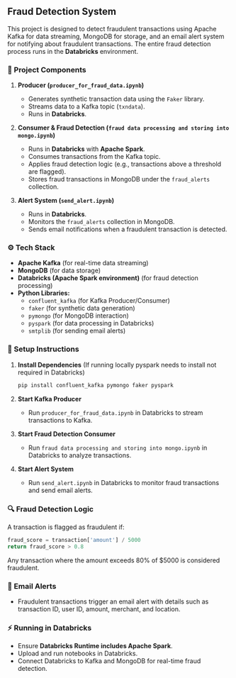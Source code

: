 ## Fraud Detection System

This project is designed to detect fraudulent transactions using Apache Kafka for data streaming, MongoDB for storage, and an email alert system for notifying about fraudulent transactions. The entire fraud detection process runs in the **Databricks** environment.

### 📌 Project Components

1. **Producer (`producer_for_fraud_data.ipynb`)**  
   - Generates synthetic transaction data using the `Faker` library.  
   - Streams data to a Kafka topic (`txndata`).  
   - Runs in **Databricks**.  

2. **Consumer & Fraud Detection (`fraud data processing and storing into mongo.ipynb`)**  
   - Runs in **Databricks** with **Apache Spark**.
   - Consumes transactions from the Kafka topic.  
   - Applies fraud detection logic (e.g., transactions above a threshold are flagged).  
   - Stores fraud transactions in MongoDB under the `fraud_alerts` collection.  

3. **Alert System (`send_alert.ipynb`)**  
   - Runs in **Databricks**.  
   - Monitors the `fraud_alerts` collection in MongoDB.  
   - Sends email notifications when a fraudulent transaction is detected.  

### ⚙️ Tech Stack

- **Apache Kafka** (for real-time data streaming)  
- **MongoDB** (for data storage)  
- **Databricks (Apache Spark environment)** (for fraud detection processing)  
- **Python Libraries:**
  - `confluent_kafka` (for Kafka Producer/Consumer)
  - `faker` (for synthetic data generation)
  - `pymongo` (for MongoDB interaction)
  - `pyspark` (for data processing in Databricks)
  - `smtplib` (for sending email alerts)  

### 🚀 Setup Instructions

1. **Install Dependencies** (If running locally pyspark needs to install not required in Databricks)  
   ```sh
   pip install confluent_kafka pymongo faker pyspark
   ```

2. **Start Kafka Producer**  
   - Run `producer_for_fraud_data.ipynb` in Databricks to stream transactions to Kafka.

3. **Start Fraud Detection Consumer**  
   - Run `fraud data processing and storing into mongo.ipynb` in Databricks to analyze transactions.

4. **Start Alert System**  
   - Run `send_alert.ipynb` in Databricks to monitor fraud transactions and send email alerts.

### 🔍 Fraud Detection Logic

A transaction is flagged as fraudulent if:
   ```python
   fraud_score = transaction['amount'] / 5000
   return fraud_score > 0.8
   ```
Any transaction where the amount exceeds 80% of $5000 is considered fraudulent.

### 📧 Email Alerts

- Fraudulent transactions trigger an email alert with details such as transaction ID, user ID, amount, merchant, and location.

### ⚡ Running in Databricks

- Ensure **Databricks Runtime includes Apache Spark**.
- Upload and run notebooks in Databricks.
- Connect Databricks to Kafka and MongoDB for real-time fraud detection.


